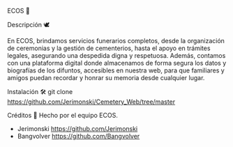 ECOS 🌿

Descripción 🕊️

En ECOS, brindamos servicios funerarios completos, desde la organización de ceremonias y la gestión de cementerios, hasta el apoyo en trámites legales,
asegurando una despedida digna y respetuosa. Además, contamos con una plataforma digital donde almacenamos de forma segura los datos y biografías de los difuntos,
accesibles en nuestra web, para que familiares y amigos puedan recordar y honrar su memoria desde cualquier lugar.

Instalación 🛠️
git clone https://github.com/Jerimonski/Cemetery_Web/tree/master

Créditos 👏
Hecho por el equipo ECOS.
- Jerimonski https://github.com/Jerimonski
- Bangvolver https://github.com/Bangvolver
